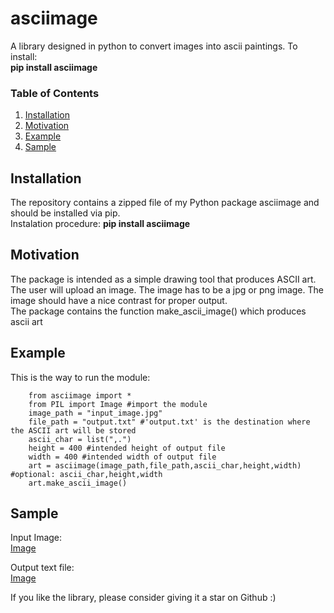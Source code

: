 # asciimage

A library designed in python to convert images into ascii paintings.
To install: <br><b>pip install asciimage</b>

### Table of Contents

1. [Installation](#installation)
2. [Motivation](#motivation)
3. [Example](#example)
4. [Sample](#sample)


## Installation <a name="installation"></a>
The repository contains a zipped file of my Python package asciimage and should be installed via pip.<br/>
Instalation procedure: <b>pip install asciimage</b>


## Motivation <a name="Motivation"></a>
The package is intended as a simple drawing tool that produces ASCII art.<br/>
The user will upload an image. The image has to be a jpg or png image. The image should have a nice contrast for proper output.<br/>
The package contains the function make_ascii_image() which produces ascii art <br/>


## Example <a name="Example"></a>
This is the way to run the module:


		from asciimage import *
		from PIL import Image #import the module
		image_path = "input_image.jpg"
		file_path = "output.txt" #'output.txt' is the destination where the ASCII art will be stored
		ascii_char = list(",.")
		height = 400 #intended height of output file
		width = 400 #intended width of output file
		art = asciimage(image_path,file_path,ascii_char,height,width) #optional: ascii_char,height,width
		art.make_ascii_image()



## Sample <a name="Sample"></a>

Input Image: <br>
[Image](https://github.com/jojo96/asciimage/blob/main/pok.jpg)

Output text file: <br>
[Image](https://github.com/jojo96/asciimage/blob/main/pok_txt.png)

If you like the library, please consider giving it a star on Github :)       


